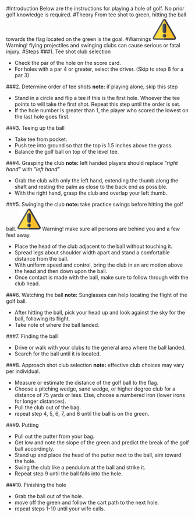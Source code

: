 #Introduction
Below are the instructions for playing a hole of golf. No prior golf knowledge is required.
#Theory
From tee shot to green, hitting the ball towards the flag located on the green is the goal.
#Warnings
![Caution Image](caution.png) Warning! flying projectiles and swinging clubs can cause serious or fatal injury.
#Steps
###1. Tee shot club selection
* Check the par of the hole on the score card.
* For holes with a par 4 or greater, select the driver. (Skip to step 8 for a par 3)

###2. Determine order of tee shots
**note:** if playing alone, skip this step
* Stand in a circle and flip a tee if this is the first hole. Whoever the tee points to will take the first shot. Repeat this step until the order is set.
* If the hole number is greater than 1, the player who scored the lowest on the last hole goes first.

###3. Teeing up the ball
* Take tee from pocket.
* Push tee into ground so that the top is 1.5 inches above the grass.
* Balance the golf ball on top of the level tee.

###4. Grasping the club
**note:** left handed players should replace *"right hand"* with *"left hand"*
* Grab the club with only the left hand, extending the thumb along the shaft and resting the palm as close to the back end as possible.
* With the right hand, grasp the club and overlap your left thumb.

###5. Swinging the club
**note:** take practice swings before hitting the golf ball.
![Caution Image](caution.png) Warning! make sure all persons are behind you and a few feet away.
* Place the head of the club adjacent to the ball without touching it.
* Spread legs about shoulder width apart and stand a comfortable distance from the ball.
* With uniform speed and control, bring the club in an arc motion above the head and then down upon the ball.
* Once contact is made with the ball, make sure to follow through with the club head.

###6. Watching the ball
**note:** Sunglasses can help locating the flight of the golf ball.
* After hitting the ball, pick your head up and look against the sky for the ball, following its flight.
* Take note of where the ball landed.

###7. Finding the ball
* Drive or walk with your clubs to the general area where the ball landed.
* Search for the ball until it is located.

###8. Approach shot club selection
**note:** effective club choices may vary per individual.
* Measure or estimate the distance of the golf ball to the flag.
* Choose a pitching wedge, sand wedge, or higher degree club for a distance of 75 yards or less. Else, choose a numbered iron (lower irons for longer distances).
* Pull the club out of the bag.
* repeat step 4, 5, 6, 7, and 8 until the ball is on the green.

###9. Putting
* Pull out the putter from your bag.
* Get low and note the slope of the green and predict the break of the golf ball accordingly.
* Stand up and place the head of the putter next to the ball, aim toward the hole.
* Swing the club like a pendulum at the ball and strike it.
* Repeat step 9 until the ball falls into the hole.

###10. Finishing the hole
* Grab the ball out of the hole.
* move off the green and follow the cart path to the next hole.
* repeat steps 1-10 until your wife calls.
